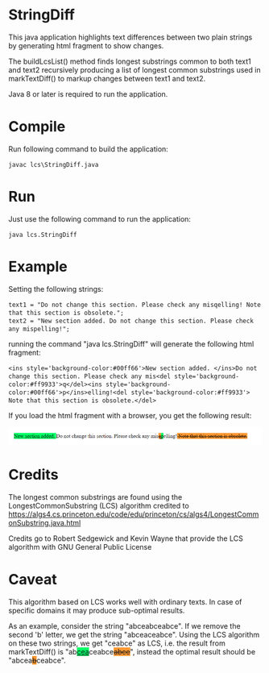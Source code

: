 # StringDiff
This java application highlights text differences between two plain strings by generating html fragment to show changes.

The buildLcsList() method finds longest substrings common to both text1 and text2 recursively producing a list of longest common substrings used in markTextDiff() to markup changes between text1 and text2.

Java 8 or later is required to run the application.

# Compile
Run following command to build the application:
```
javac lcs\StringDiff.java
```

# Run
Just use the following command to run the application:
```
java lcs.StringDiff
```

# Example

Setting the following strings:
```
text1 = "Do not change this section. Please check any misqelling! Note that this section is obsolete.";
text2 = "New section added. Do not change this section. Please check any mispelling!";
```
running the command "java lcs.StringDiff" will generate the following html fragment:
```
<ins style='background-color:#00ff66'>New section added. </ins>Do not change this section. Please check any mis<del style='background-color:#ff9933'>q</del><ins style='background-color:#00ff66'>p</ins>elling!<del style='background-color:#ff9933'> Note that this section is obsolete.</del>
```
If you load the html fragment with a browser, you get the following result:

![html fragment in a browser](diff_html_rendering.png)

# Credits
The longest common substrings are found using the LongestCommonSubstring (LCS) algorithm credited to https://algs4.cs.princeton.edu/code/edu/princeton/cs/algs4/LongestCommonSubstring.java.html

Credits go to Robert Sedgewick and Kevin Wayne that provide the LCS algorithm with GNU General Public License

# Caveat
This algorithm based on LCS works well with ordinary texts. In case of specific domains it may produce sub-optimal results.

As an example, consider the string "abceabceabce". If we remove the second 'b' letter, we get the string "abceaceabce". Using the LCS algorithm on these two strings, we get "ceabce" as LCS, i.e. the result from markTextDiff() is "ab<ins style='background-color:#00ff66'>cea</ins>ceabce<del style='background-color:#ff9933'>abce</del>", instead the optimal result should be "abcea<del style='background-color:#ff9933'>b</del>ceabce".
